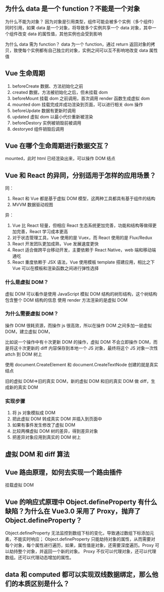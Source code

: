 ## 为什么 data 是一个 function？不能是一个对象

为什么不能为对象？
因为对象是引用类型，组件可能会被多个实例（多个组件）同时引用，如果 data 是一个对象，将导致多个实例共享一个 data 对象，其中一个组件改变 data 的属性值，其他实例也会受到影响

为什么 data 需为 function？
data 为一个 function，通过 return 返回对象的拷贝，致使每个实例都有自己独立的对象，实例之间可以互不影响地改变 data 属性值

## Vue 生命周期

<!--
1. beforeCreated 生成\$options 选项，并给实例添加生命周期相关属性
2. created 初始化并注入相关操作，从\$options 选项获取数据选项（vm.\$options.data）,给数据添加"观察器"对象及创建
   定义 getter、setter 存储器属性，在实例创建后被调用，该阶段完成 data，methods 等的初始化，但 DOM 还没挂载
3. beforeMounted el 指向的容器初始化，将 HTML 解析生成 AST 结点，再根据 AST 结点动态生成渲染函数，相关 render 函数首次被调用
4. mounted 完成挂载，被新创建的 vm.\$el 替换，执行 render 函数生成虚拟 DOM，创建真实 DOM 替换虚拟 DOM，并挂载到实例，可以操作 DOM，比如事件监听
5. beforeUpdate vm.$data更新后，虚拟DOM重新渲染之前被调用，此时可以修改 vm.$data，并不会触发附加的冲渲染过程
6. updated 虚拟 DOM 重新渲染后调用，若再次修改 vm.\$data，会再次触发 beforeUpdate、updated，进入死循环
7. beforeDestory 实例被销毁前调用，也就是说在这个阶段还是可以调用实例的
8. destoryed 实例被销毁后调用，所以的时间监听已被移除，子实例被销毁 -->

1. beforeCreate 数据、方法初始化之前
2. created 数据，方法被初始化之后，但未挂载 dom
3. beforeMount 挂载 dom 之前调用，首次调用 render 函数生成虚拟 dom
4. mounted dom 挂载完成并成功渲染到页面，可以进行相关 dom 操作
5. beforeUpdate 数据有更新时调用
6. updated 虚拟 dom 以最小代价重新被渲染
7. beforeDestory 实例被销毁前被调用
8. destoryed 组件销毁后调用

## Vue 在哪个生命周期进行数据交互？

mounted，此时 html 已经渲染出来，可以操作 DOM 结点

## Vue 和 React 的异同，分别适用于怎样的应用场景？

同：

1. React 和 Vue 都是基于虚拟 DOM 模型，这两种工具都具有基于组件的结构
2. MVVM 数据驱动视图

异：

1. Vue 比 React 轻量，但相应 React 生态系统更加完善，功能和结构等做得更加完善，React 学习成本更高
2. 对于状态管理工具，Vue 使用的是 Vuex，而 React 使用的是 Flux/Redux
3. React 开发团队更加成熟，Vue 发展速度更快
4. React 适合做跨平台移动开发，主要依赖于 React Native，web 端和移动端通吃
5. React 重度依赖于 JSX 语法，Vue 使用模板 template 搭建应用，相比之下 Vue 可以在模板和渲染函数之间进行弹性选择

### 什么是虚拟 DOM？

虚拟 DOM 可以看作是使用 JavaScript 模拟 DOM 结构的树形结构，这个树结构包含整个 DOM 结构的信息
使用 render 方法渲染的是虚拟 DOM

### 为什么需要虚拟 DOM？

操作 DOM 很耗资源，而操作 js 很高效，所以在操作 DOM 之间多加一层虚拟 DOM，建立虚拟 DOM，

比如说一个操作中有十次更新 DOM 的操作，虚拟 DOM 不会立即操作 DOM，而是将这十次更新的 diff 内容保存到本地一个 JS 对象，最终将这个 JS 对象一次性 attch 到 DOM 树上

使用 document.CreateElement 和 document.CreateTextNode 创建的就是真实结点

旧的虚拟 DOM=>旧的真实 DOM，新的虚拟 DOM 和旧的真实 DOM 做 diff，生成新的真实 DOM

### 实现步骤

1. 将 js 对象模拟成 DOM
2. 把此虚拟 DOM 转成真实 DOM 并插入到页面中
3. 如果有事件发生修改了虚拟 DOM
4. 比较两棵虚拟 DOM 树的差异，得到差异对象
5. 把差异对象应用到真实的 DOM 树上

## 虚拟 DOM 和 diff 算法

## Vue 路由原理，如何去实现一个路由插件

挂载虚拟 DOM

## Vue 的响应式原理中 Object.defineProperty 有什么缺陷？为什么在 Vue3.0 采用了 Proxy，抛弃了 Object.defineProperty？

Object.defineProperty 无法监控到数组下标的变化，导致通过数组下标添加元素，不能实时响应；
Object.defineProperty 只能劫持对象的属性，从而需要对每个对象，每个属性进行遍历，如果，属性值是对象，还需要深度遍历。Proxy 可以劫持整个对象，并返回一个新的对象。
Proxy 不仅可以代理对象，还可以代理数组。还可以代理动态增加的属性。

## data 和 computed 都可以实现双线数据绑定，那么他们的本质区别是什么？
